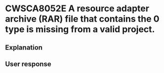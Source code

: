 # CWSCA8052E A resource adapter archive (RAR) file that contains the 0 type is missing from a valid project.

## Explanation

## User response
